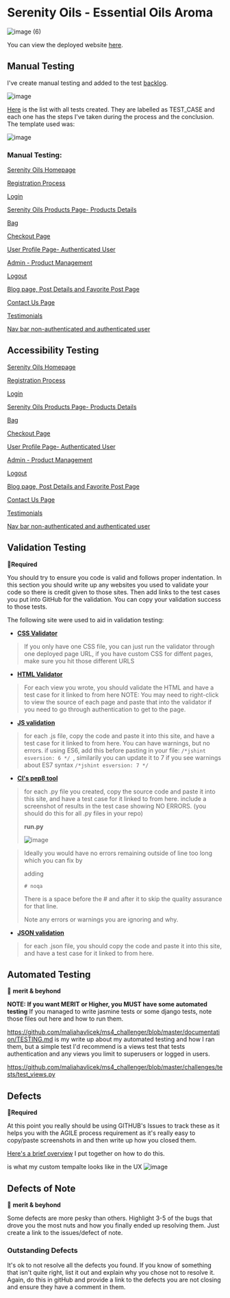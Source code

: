 # Serenity Oils - Essential Oils Aroma

![image (6)](https://github.com/naragurgel/serenity_oils_aroma/assets/112726044/555b82f9-f9c6-4304-a70d-6e1ac8239e1a)

You can view the deployed website [here](https://serenity-oils-3beb26e98281.herokuapp.com/).

## Manual Testing

I've create manual testing and added to the test [backlog](https://github.com/users/naragurgel/projects/8).

![image](https://github.com/naragurgel/serenity_oils_aroma/assets/112726044/a6992f93-3baf-46db-9392-d98ac9d1f696)

[Here](https://github.com/naragurgel/serenity_oils_aroma/issues?q=is%3Aissue+is%3Aopen+label%3ATEST_CASE) is the list with all tests created. They are labelled as TEST_CASE and each one has the steps I've taken during the process and the conclusion. 
The template used was: 

![image](https://github.com/naragurgel/serenity_oils_aroma/assets/112726044/58b08896-3996-4580-a3c9-36e0a9517172)

### Manual Testing: 

[Serenity Oils Homepage](https://github.com/naragurgel/serenity_oils_aroma/issues/35)

[Registration Process](https://github.com/naragurgel/serenity_oils_aroma/issues/37)

[Login](https://github.com/naragurgel/serenity_oils_aroma/issues/38)

[Serenity Oils Products Page- Products Details](https://github.com/naragurgel/serenity_oils_aroma/issues/39)

[Bag](https://github.com/naragurgel/serenity_oils_aroma/issues/40)

[Checkout Page](https://github.com/naragurgel/serenity_oils_aroma/issues/41)

[User Profile Page- Authenticated User](https://github.com/naragurgel/serenity_oils_aroma/issues/42)

[Admin - Product Management](https://github.com/naragurgel/serenity_oils_aroma/issues/43)

[Logout](https://github.com/naragurgel/serenity_oils_aroma/issues/44)

[Blog page, Post Details and Favorite Post Page](https://github.com/naragurgel/serenity_oils_aroma/issues/45)

[Contact Us Page](https://github.com/naragurgel/serenity_oils_aroma/issues/46)

[Testimonials](https://github.com/naragurgel/serenity_oils_aroma/issues/47)

[Nav bar non-authenticated and authenticated user](https://github.com/naragurgel/serenity_oils_aroma/issues/48)

## Accessibility Testing

[Serenity Oils Homepage]()

[Registration Process]()

[Login]()

[Serenity Oils Products Page- Products Details]()

[Bag]()

[Checkout Page]()

[User Profile Page- Authenticated User]()

[Admin - Product Management]()

[Logout]()

[Blog page, Post Details and Favorite Post Page]()

[Contact Us Page]()

[Testimonials]()

[Nav bar non-authenticated and authenticated user]()

## Validation Testing
🚨**Required**

You should try to ensure you code is valid and follows proper indentation. In this section you should write up any
websites you used to validate your code so there is credit given to those sites. Then add links to the test cases you
put into GitHub for the validation. You can copy your validation success to those tests.

The following site were used to aid in validation testing:

- **[CSS Validator](https://jigsaw.w3.org/css-validator/)**

> If you only have one CSS file, you can just run the validator through one deployed page URL, if you have custom CSS for diffent pages, make sure you hit those different URLS

- **[HTML Validator](https://validator.w3.org/)**

> For each view you wrote, you should validate the HTML and have a test case for it linked to from here
> NOTE: You may need to right-click to view the source of each page and paste that into the validator if you need to go through authentication to get to the page.

- **[JS validation](https://jshint.com)**

> for each .js file, copy the code and paste it into this site, and have a test case for it linked to from here. You can have warnings, but no errors.
> if using ES6, add this before pasting in your file: `/*jshint esversion: 6 */ `, similarily you can update it to 7 if you see warnings about ES7 syntax `/*jshint esversion: 7 */ `

- **[CI's pep8 tool](https://pep8ci.herokuapp.com/)** 

> for each .py file you created, copy the source code and paste it into this site, and have a test case for it linked to from here.
> include a screenshot of results in the test case showing NO ERRORS. (you should do this for all .py files in your repo)
> 
> **run.py**
> 
> ![image](https://user-images.githubusercontent.com/23039742/212106175-36b2f18a-7c75-458d-94dd-9886e81c71f3.png)

> Ideally you would have no errors remaining outside of line too long which you can fix by 
> 
> adding
> ```$python 
> # noqa
> ```
> There is a space before the # and after it to skip the quality assurance for that line.
> 
> Note any errors or warnings you are ignoring and why.

- **[JSON validation](https://jsonlint.com/)**

> for each .json file, you should copy the code and paste it into this site, and have a test case for it linked to from here.

## Automated Testing
🚀 **merit & beyhond**

**NOTE: If you want MERIT or Higher, you MUST have some automated testing**
If you managed to write jasmine tests or some django tests, note those files out here and how to run them.

https://github.com/maliahavlicek/ms4_challenger/blob/master/documentation/TESTING.md is my write up about my automated testing and how I ran them, but a simple test I'd recommend is a views test that tests authentication and any views you limit to superusers or logged in users.

https://github.com/maliahavlicek/ms4_challenger/blob/master/challenges/tests/test_views.py

## Defects
🚨**Required**

At this point you really should be using GITHUB's Issues to track these as it helps you with the AGILE process
requirement as it's really easy to copy/paste screenshots in and then write up how you closed them.

[Here's a brief overview](https://docs.google.com/document/d/1nDS5tZeMO77Dfq85IZGMSV6C41XaPm9FwcpR3k-UTVc/edit#heading=h.542xzc8ufx4x)
I put together on how to do this.

is what my custom tempalte looks like in the UX
![image](https://user-images.githubusercontent.com/23039742/165650359-a352d64e-b128-473d-ab60-7df0568a44df.png)

## Defects of Note
🚀 **merit & beyhond**

Some defects are more pesky than others. Highlight 3-5 of the bugs that drove you the most nuts and how you finally
ended up resolving them. Just create a link to the issues/defect of note.

### Outstanding Defects

It's ok to not resolve all the defects you found. If you know of something that isn't quite right, list it out and
explain why you chose not to resolve it. Again, do this in gitHub and provide a link to the defects you are not closing
and ensure they have a comment in them.